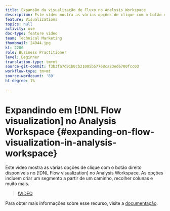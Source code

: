 ```yaml
---
title: Expansão da visualização de Fluxo no Analysis Workspace
description: Este vídeo mostra as várias opções de clique com o botão direito disponíveis na Visualização de fluxo no Analysis Workspace. As opções incluem criar um segmento a partir de um caminho, recolher colunas e muito mais.
feature: Visualizations
topics: null
activity: use
doc-type: feature video
team: Technical Marketing
thumbnail: 24044.jpg
kt: 2280
role: Business Practitioner
level: Beginner
translation-type: tm+mt
source-git-commit: f3b3fa7d91b0cb21005b57768ca23ed6700fcc03
workflow-type: tm+mt
source-wordcount: '89'
ht-degree: 1%

---
```



# Expandindo em [!DNL Flow visualization] no Analysis Workspace {#expanding-on-flow-visualization-in-analysis-workspace}

Este vídeo mostra as várias opções de clique com o botão direito disponíveis no [!DNL Flow visualization] no Analysis Workspace. As opções incluem criar um segmento a partir de um caminho, recolher colunas e muito mais.

>[!VIDEO](https://video.tv.adobe.com/v/24044/?quality=12)

Para obter mais informações sobre esse recurso, visite a [documentação](https://experienceleague.adobe.com/docs/analytics/analyze/analysis-workspace/visualizations/flow/flow.html?lang=en#analysis-workspace).
